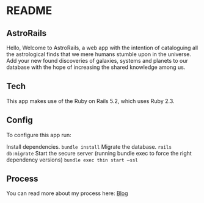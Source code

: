 # README

## AstroRails

Hello, Welcome to AstroRails, a web app with the intention of cataloguing all the astrological finds that we mere humans stumble upon in the universe. Add your new found discoveries of galaxies, systems and planets to our database with the hope of increasing the shared knowledge among us.

## Tech

This app makes use of the Ruby on Rails 5.2, which uses Ruby 2.3.

## Config

To configure this app run:

Install dependencies.
`bundle install`
Migrate the database.
`rails db:migrate`
Start the secure server (running bundle exec to force the right dependency versions)
`bundle exec thin start —ssl`

## Process

You can read more about my process here:
[Blog](https://medium.com/@neilvseejoor/restful-routes-in-rails-8fc2b0d66dd6)
